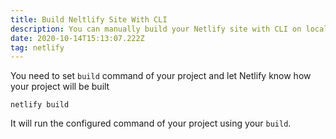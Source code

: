 ```yaml
---
title: Build Neltlify Site With CLI
description: You can manually build your Netlify site with CLI on local
date: 2020-10-14T15:13:07.222Z
tag: netlify
---
```

You need to set `build` command of your project and let Netlify know how your project will be built

```
netlify build
```

It  will run the configured command of your project using your `build`.